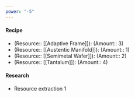```yaml
---
power: "-5"
---
```

#### Recipe
- (Resource:: [[Adaptive Frame]]): (Amount:: 3)
- (Resource:: [[Austentic Manifold]]): (Amount:: 1)
- (Resource:: [[Semimetal Wafer]]): (Amount:: 2)
- (Resource:: [[Tantalum]]): (Amount:: 4)

#### Research
- Resource extraction 1